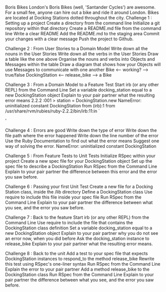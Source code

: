 Boris Bikes 
London's Boris Bikes (well, 'Santander Cycles') are awesome. For a small fee, anyone can hire out a bike and ride it around London. Bikes are located at Docking Stations dotted throughout the city.
Challenge 1  : Setting up a project
        Create a directory from the command line
 	Initialize a git repository within that directory
 	Create a README.md file from the command line
 	Write a clear README
 	Add the README.md to the staging area
 	Commit your changes with a clear message
 	Push the project to Github.

Challenge 2  : From User Stories to a Domain Model
        Write down all the nouns in the User Stories
 	Write down all the verbs in the User Stories
 	Draw a table like the one above
 	Organise the nouns and verbs into Objects and Messages within the table
 	Draw a diagram that shows how your Objects will use Messages to communicate with one another
	Bike <-- working? --> true/false
	DockingStation <-- release_bike --> a Bike

Challenge 3  : From a Domain Model to a Feature Test 
        Start irb (or any other REPL) from the Command Line
        Set a variable docking_station equal to a new DockingStation object
        Explain to your pair partner what the resulting error means
        2.2.2 :001 > station = DockingStation.new
	NameError: uninitialized constant DockingStation
            from (irb):1
	    from /usr/share/rvm/rubies/ruby-2.2.2/bin/irb:11:in `<main>'

Challenge 4  : Errors are good
         Write down the type of error
 	 Write down the file path where the error happened
 	 Write down the line number of the error
 	 Use the Ruby Documentation to find out what the error means
 	 Suggest one way of solving the error.
        NameError: uninitialized constant DockingStation

Challenge 5  : From Feature Tests to Unit Tests
        Initialize RSpec within your project
	Create a new spec file for your DockingStation object
 	Set up the spec file to describe a DockingStation
 	Run RSpec from the Command Line
 	Explain to your pair partner the difference between this error and the error you saw before.

Challenge 6  : Passing your first Unit Test
        Create a new file for a Docking Station class, inside the /lib directory
 	Define a DockingStation class
 	Use require to include this file inside your spec file
 	Run RSpec from the Command Line
 	Explain to your pair partner the difference between what you see, and the error you saw before.

Challenge 7  : Back to the feature
        Start irb (or any other REPL) from the Command Line
        Use require to include the file that contains the DockingStation class definition
        Set a variable docking_station equal to a new DockingStation object
 	Explain to your pair partner why you do not see an error now, when you did before
 	Ask the docking_station instance to release_bike
 	Explain to your pair partner what the resulting error means.

Challenge 8  : Back to the unit
        Add a test to your spec file that expects DockingStation instances to respond_to the method release_bike
 	Rewrite this test using RSpec's one-liner syntax
 	Run RSpec from the Command Line
 	Explain the error to your pair partner
 	Add a method release_bike to the DockingStation class
 	Run RSpec from the Command Line
 	Explain to your pair partner the difference between what you see, and the error you saw before.
